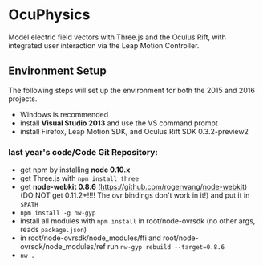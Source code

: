 OcuPhysics
===========

Model electric field vectors with Three.js and the Oculus Rift, with integrated user interaction via the Leap Motion Controller.

## <a name="setup"></a>Environment Setup

The following steps will set up the environment for both the 2015 and 2016 projects.

* Windows is recommended
* install **Visual Studio 2013** and use the VS command prompt
* install Firefox, Leap Motion SDK, and Oculus Rift SDK 0.3.2-preview2

### last year's code/Code Git Repository:
* get npm by installing **node 0.10.x**
* get Three.js with `npm install three`
* get **node-webkit 0.8.6** (https://github.com/rogerwang/node-webkit) (DO NOT get 0.11.2+!!!! The ovr bindings don't work in it!) and put it in `$PATH`
* `npm install -g nw-gyp`
* install all modules with `npm install` in root/node-ovrsdk (no other args, reads `package.json`)
* in root/node-ovrsdk/node_modules/ffi and root/node-ovrsdk/node_modules/ref run `nw-gyp rebuild --target=0.8.6`
* `nw .`
